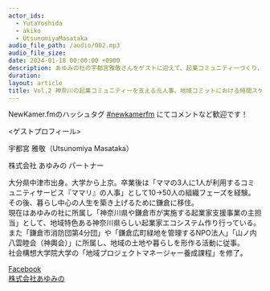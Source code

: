 ```yaml
---
actor_ids:
  - YutaYoshida
  - akiko
  - UtsunomiyaMasataka
audio_file_path: /audio/002.mp3
audio_file_size:
date: 2024-01-18 00:00:00 +0900
description: あゆみの社の宇都宮雅敬さんをゲストに迎えて、起業コミュニティーづくり、60年に一度のお祭運営 についてお話しました。
duration: 
layout: article
title: Vol.2 神奈川の起業コミュニティーを支える元人事。地域コミットにおける時間スケールの違い
---
```


NewKamer.fmのハッシュタグ [#newkamerfm](https://twitter.com/search?q=%23newkamerfm&src=typed_query&f=live) にてコメントなど歓迎です！  

<ゲストプロフィール>  

宇都宮 雅敬（Utsunomiya Masataka）  

株式会社 あゆみの パートナー  

大分県中津市出身。大学から上京。卒業後は「ママの3人に1人が利用するコミュニティサービス『ママリ』の人事」として10→50人の組織フェーズを経験。その後、暮らし中心の人生を築き上げるために鎌倉に移住。  
現在はあゆみの社に所属し「神奈川県や鎌倉市が実施する起業家支援事業の主担当」として、地域特色ある神奈川県らしい起業家エコシステム作り行っている。また「鎌倉市消防団第4分団」や「鎌倉広町緑地を管理するNPO法人」「山ノ内八雲睦会（神輿会）」に所属し、地域の土地や暮らしを形作る活動に従事。  
社会構想大学院大学の「地域プロジェクトマネージャー養成課程」を修了。  

[Facebook](https://www.facebook.com/masataka.utsunomiya.9)  
[株式会社あゆみの](https://ayumino.co.jp)
